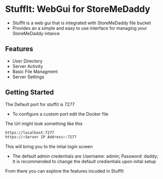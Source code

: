 # StuffIt: WebGui for StoreMeDaddy
- StuffIt is a web gui that is integrated with StoreMeDaddy file bucket
- Provides an a simple and easy to use interface for managing your StoreMeDaddy intance

## Features
- User Directory
- Server Activity
- Basic File Managment
- Server Settings

## Getting Started
The Default port for stuffit is 7277
- To configure a custom port edit the Docker file

The Url might look something like this
```bash
https://localhost:7277
https://<Server IP Address>:7277
```
This will bring you to the intial login screen
- The default admin credentials are Username: admin; Password: daddy;
It is recommended to change the default credientials upon inital setup

From there you can explore the features incuded in StuffIt
